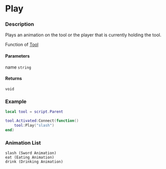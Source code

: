 # Play

### Description

Plays an animation on the tool or the player that is currently holding the tool.

Function of [Tool](/classes/Tool/)

#### Parameters

name `string`

#### Returns

`void`

### Example

```lua
local tool = script.Parent

tool.Activated:Connect(function()
    tool:Play("slash")
end)
```

### Animation List

```
slash (Sword Animation)
eat (Eating Animation)
drink (Drinking Animation)
```
